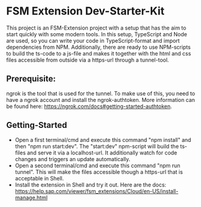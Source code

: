 # FSM Extension Dev-Starter-Kit

This project is an FSM-Extension project with a setup that has the aim to start quickly with some modern tools. 
In this setup, TypeScript and Node are used, so you can write your code in TypeScript-format and import dependencies from NPM. Additionally, there are ready to use NPM-scripts to build the ts-code to a js-file and makes it together with the html and css files accessible from outside via a https-url through a tunnel-tool.

## Prerequisite:
ngrok is the tool that is used for the tunnel. To make use of this, you need to have a ngrok account and install the ngrok-authtoken. More information can be found here: https://ngrok.com/docs#getting-started-authtoken.

## Getting-Started
* Open a first terminal/cmd and execute this command "npm install" and then "npm run start:dev". The "start:dev" npm-script will build the ts-files and serve it via a localhost-url. It additionally watch for code changes and triggers an update automatically.
* Open a second terminal/cmd and execute this command "npm run tunnel". This will make the files accessible though a https-url that is acceptable in Shell.
* Install the extension in Shell and try it out. Here are the docs: https://help.sap.com/viewer/fsm_extensions/Cloud/en-US/install-manage.html
